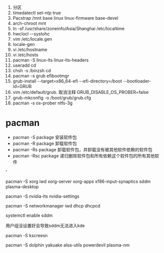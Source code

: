   

  

  

1. 分区
2. timedatectl set-ntp true
3. Pacstrap /mnt base linux linux-firmware base-devel
4. arch-chroot mnt
5. ln -sf /usr/share/zoneinfo/Asia/Shanghai /etc/localtime
6. hwclocl --systohc
7. vim /etc/locale.gen
8. locale-gen
9. vi /etc/hostname
10. vi /etc/hosts
11. pacman -S linux-lts linux-lts-headers
12. useradd cd
13. chsh -s /binzsh cd
14. pacman -s grub efibootmgr
15. grub-install --target=x86_64-efi --efi-directory=/boot --bootloader-id=GRUB
16. vim /etc/default/grub. 取消注释 GRUB_DISABLE_OS_PROBER=false
17. grub-mkconfig -o /boot/grub/grub.cfg
18. pacman -s os-prober ntfs-3g

  

  

# pacman

- pacman -S package 安装软件包
- pacman -R package 卸载软件包
- pacman -Rs package 卸载软件包，并卸载没有被其他软件依赖的软件包
- pacman -Rsc package 递归删除软件包和所有依赖这个软件包的所有其他软件

‘

pacman -S xorg iwd xorg-server xorg-apps xf86-input-synaptics sddm plasma-desktop

pacman -S nvidia-lts nvidia-settings

pacman -S networkmanager iwd dhcp dhcpcd

systemctl enable sddm

用户组没设置好会导致sddm无法进入kde

pacman -S kscreesn

pacman -S dolphin yakuake alsa-utils powerdevil plasma-nm